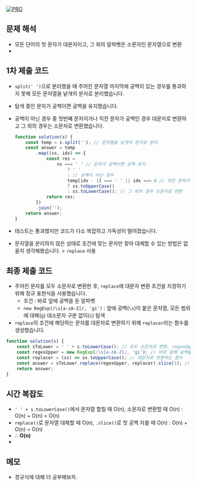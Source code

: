 [![PRO]][Link]

## 문제 해석

-   모든 단어의 첫 문자가 대문자이고, 그 외의 알파벳은 소문자인 문자열으로 변환
-

## 1차 제출 코드

-   `split(' ')`으로 분리했을 때 주어진 문자열 마지막에 공백이 있는 경우를 통과하지 못해 모든 문자열을 낱개의 문자로 분리했습니다.
-   탐색 중인 문자가 공백이면 공백을 유지했습니다.
-   공백이 아닌 경우 중 첫번째 문자이거나 직전 문자가 공백인 경우 대문자로 변환하고 그 외의 경우는 소문자로 변환했습니다.

    ```js
    function solution(s) {
        const temp = s.split(''); // 문자열을 낱개의 문자로 분리
        const answer = temp
            .map((ss, idx) => {
                const res =
                    ss === ' ' // 문자가 공백이면 공백 유지
                        ? ' '
                        : // 공백이 아닌 경우
                        temp[idx - 1] === ' ' || idx === 0 // 직전 문자가 공백이거나 index가 0이면 대문자로 변환
                        ? ss.toUpperCase()
                        : ss.toLowerCase(); // 그 외의 경우 소문자로 변환
                return res;
            })
            .join('');
        return answer;
    }
    ```

-   테스트는 통과했지만 코드가 다소 복잡하고 가독성이 떨어졌습니다.
-   문자열을 분리하지 않은 상태로 조건에 맞는 문자만 찾아 대체할 수 있는 방법은 없을지 생각해봤습니다. > `replace` 사용

## 최종 제출 코드

-   주어진 문자를 모두 소문자로 변환한 후, `replace`에 대문자 변환 조건을 지정하기 위해 정규 표현식을 사용했습니다.
    -   조건 : 바로 앞에 공백을 둔 알파벳
    -   `new RegExp(/\s[a-zA-Z]/, 'gi')` : 앞에 공백(`\s`)이 붙은 문자열, 모든 범위에 대해(`g`) 대소문자 구분 없이(`i`) 탐색
-   `replace`의 조건에 해당하는 문자를 대문자로 변환하기 위해 `replacer`라는 함수를 생성했습니다.

```js
function solution(s) {
    const sToLower = ' ' + s.toLowerCase(); // 모두 소문자로 변환, regexUpper 조건을 위해 맨 앞에 공백 추가
    const regexUpper = new RegExp(/\s[a-zA-Z]/, 'gi'); // 바로 앞에 공백을 둔 알파벳을 찾는 정규 표현식
    const replacer = (ss) => ss.toUpperCase(); // 대문자로 변환하는 함수
    const answer = sToLower.replace(regexUpper, replacer).slice(1); // regexUpper의 조건에 해당하면 replacer로 변환한 값으로 대체
    return answer;
}
```

## 시간 복잡도

-   `' ' + s.toLowerCase()`에서 문자열 합칠 때 O(n), 소문자로 변환할 때 O(n) : O(n) + O(n) = O(n)
-   `replace()`로 문자열 대체할 때 O(n), `.slice()`로 첫 공백 자를 때 O(n) : O(n) + O(n) = O(n)
-   ∴ **O(n)**
-

## 메모

-   정규식에 대해 더 공부해보자.

<!---------------------------------------------------------------------------->

[PRO]: https://github.com/GoSSaChin/algorithm-js/assets/107768516/67c43b52-bc3f-4571-a249-5519021afbb0
[Link]: https://school.programmers.co.kr/learn/courses/30/lessons/12951
